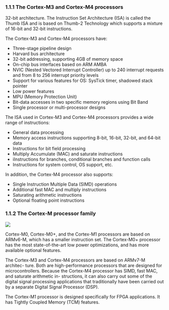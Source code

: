 <h3>1.1.1 The Cortex-M3 and Cortex-M4 processors</h3> 
<p>32-bit architecture. The Instruction Set Architecture (ISA) is called the Thumb ISA and is based on Thumb-2 Technology which supports a mixture of 16-bit and 32-bit instructions.</p>
<p>The Cortex-M3 and Cortex-M4 processors have:</p>
<ul>
  <li>Three-stage pipeline design</li>
  <li>Harvard bus architecture</li>
  <li>32-bit addressing, supporting 4GB of memory space</li>
  <li>On-chip bus interfaces based on ARM AMBA</li>
  <li>NVIC (Nested Vectored Interrupt Controller) up to 240 interrupt requests and from 8 to 256 interrupt priority levels</li>
  <li>Support for various features for OS: SysTick timer, shadowed stack pointer</li>
  <li>Low power features</li>
  <li>MPU (Memory Protection Unit) </li>
  <li>Bit-data accesses in two specific memory regions using Bit Band</li>
  <li>Single processor or multi-processor designs</li>
</ul>
<p>The ISA used in Cortex-M3 and Cortex-M4 processors provides a wide range of instructions:</p>
<ul>
  <li>General data processing</li>
  <li>Memory access instructions supporting 8-bit, 16-bit, 32-bit, and 64-bit data</li>
  <li>Instructions for bit field processing</li>
  <li>Multiply Accumulate (MAC) and saturate instructions</li>
  <li>iInstructions for branches, conditional branches and function calls</li>
  <li>Instructions for system control, OS support, etc.</li>
</ul>
<p>In addition, the Cortex-M4 processor also supports:</p>
<ul>
  <li>Single Instruction Multiple Data (SIMD) operations</li>
  <li>Additional fast MAC and multiply instructions</li>
  <li>Saturating arithmetic instructions</li>
  <li>Optional floating point instructions</li>
</ul>
<h3>1.1.2 The Cortex-M processor family</h3>
<img src="https://user-images.githubusercontent.com/57071897/152416457-e3fa6b5e-4fc6-4a7c-98fa-746cd6d7998d.png"></img>
<p> 
  Cortex-M0, Cortex-M0+, and the Cortex-M1 processors are based on ARMv6-M, which has a smaller instruction set. The Cortex-M0+ processor has the most state-of-the-art low power optimizations, and has more available optional features.
</p>
<p>
  The Cortex-M3 and Cortex-M4 processors are based on ARMv7-M architec-
ture. Both are high-performance processors that are designed for microcontrollers.
Because the Cortex-M4 processor has SIMD, fast MAC, and saturate arithmetic in-
structions, it can also carry out some of the digital signal processing applications
that traditionally have been carried out by a separate Digital Signal Processor
(DSP).
</p>
<p>
  The Cortex-M1 processor is designed specifically for FPGA applications. It has
Tightly Coupled Memory (TCM) features.
</p>

